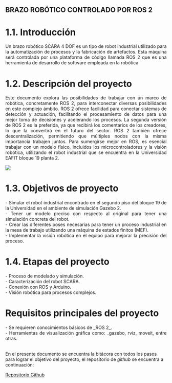 
## **BRAZO ROBÓTICO CONTROLADO POR ROS 2**

# 1.1. Introducción
 
<p style="text-align: justify;"> 
Un brazo robótico SCARA 4 DOF es un tipo de robot industrial utilizado para la automatización de procesos y la fabricación de artefactos. Esta máquina será controlada por una plataforma de código llamada ROS 2 que es una herramienta de desarrollo de software empleada en la robótica

</p style="text-align: justify;"> 
 

# 1.2. Descripción del proyecto 
   
<p style="text-align: justify;"> 
Este documento explora las posibilidades de trabajar con un marco de robótica, concretamente ROS 2, para interconectar diversas posibilidades en este complejo ámbito. ROS 2 ofrece facilidad para conectar sistemas de detección y actuación, facilitando el procesamiento de datos para una mejor toma de decisiones y acelerando los procesos. La segunda versión de ROS 2 es la preferida, ya que recibirá los comentarios de los creadores, lo que la convertirá en el futuro del sector. ROS 2 también ofrece descentralización, permitiendo que múltiples nodos con la misma importancia trabajen juntos. Para sumergirse mejor en ROS, es esencial trabajar con un modelo físico, incluidos los microcontroladores y la visión robótica, utilizando el robot industrial que se encuentra en la Universidad EAFIT bloque 19 planta 2.
</p style="text-align: justify;">

![](img/brazo.png)


# 1.3. Objetivos de proyecto

<p style="text-align: justify;"> 
-       Simular el robot industrial encontrado en el segundo piso del bloque 19 de la Universidad en el ambiente de simulación Gazebo 2. <br> 
-       Tener un modelo preciso con respecto al original para tener una simulación concreta del robot.<br> 
-       Crear las diferentes poses necesarias para tener un proceso industrial en la mesa de trabajo utilizando una máquina de estados finitos (MEF). <br> 
-       Implementar la visión robótica en el equipo para mejorar la precisión del proceso. <br> 
</p style="text-align: justify;">





# 1.4. Etapas del proyecto

<p style="text-align: justify;"> 
-       Proceso de modelado y simulación. <br>
-       Caracterización del robot SCARA. <br>
-       Conexión con ROS y Arduino. <br>
-       Visión robótica para procesos complejos. <br>
</p style="text-align: justify;">



# Requisitos principales del proyecto

<p style="text-align: justify;"> 
- Se requieren conocimientos básicos de _ROS 2_. <br>
- Herramientas de visualización gráfica como: _gazebo, rviz, moveit, entre otras. <br> <br>

En el presente documento se encuentra la bitácora con todos los pasos para lograr el objetivo del proyecto, el repositorio de _github_ se encuentra a continuación:
</p style="text-align: justify;">

[Repositorio Github](https://github.com/semillero-ares/ros2_scara.git) 
